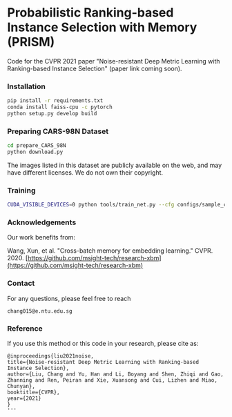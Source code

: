 

# Probabilistic Ranking-based Instance Selection with Memory (PRISM)

Code for the CVPR 2021 paper "Noise-resistant Deep Metric Learning with Ranking-based Instance Selection" (paper link coming soon).

### Installation

```bash
pip install -r requirements.txt
conda install faiss-cpu -c pytorch
python setup.py develop build
```

### Preparing CARS-98N Dataset

```bash
cd prepare_CARS_98N
python download.py
```
The images listed in this dataset are publicly available on the web, and may have different licenses. We do not own their copyright.

### Training

```bash
CUDA_VISIBLE_DEVICES=0 python tools/train_net.py --cfg configs/sample_config.yaml 
```

### Acknowledgements
Our work benefits from: 

Wang, Xun, et al. "Cross-batch memory for embedding learning." CVPR. 2020.
[https://github.com/msight-tech/research-xbm](https://github.com/msight-tech/research-xbm)

### Contact

For any questions, please feel free to reach 
```
chang015@e.ntu.edu.sg
```

### Reference

If you use this method or this code in your research, please cite as:
```
@inproceedings{liu2021noise,
title={Noise-resistant Deep Metric Learning with Ranking-based Instance Selection},
author={Liu, Chang and Yu, Han and Li, Boyang and Shen, Zhiqi and Gao, Zhanning and Ren, Peiran and Xie, Xuansong and Cui, Lizhen and Miao, Chunyan},
booktitle={CVPR},
year={2021}
}
'''
